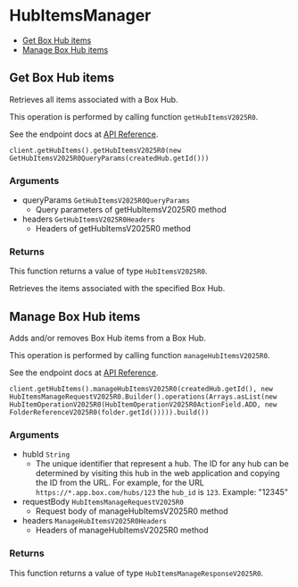 # HubItemsManager


- [Get Box Hub items](#get-box-hub-items)
- [Manage Box Hub items](#manage-box-hub-items)

## Get Box Hub items

Retrieves all items associated with a Box Hub.

This operation is performed by calling function `getHubItemsV2025R0`.

See the endpoint docs at
[API Reference](https://developer.box.com/reference/v2025.0/get-hub-items/).

<!-- sample get_hub_items_v2025.0 -->
```
client.getHubItems().getHubItemsV2025R0(new GetHubItemsV2025R0QueryParams(createdHub.getId()))
```

### Arguments

- queryParams `GetHubItemsV2025R0QueryParams`
  - Query parameters of getHubItemsV2025R0 method
- headers `GetHubItemsV2025R0Headers`
  - Headers of getHubItemsV2025R0 method


### Returns

This function returns a value of type `HubItemsV2025R0`.

Retrieves the items associated with the specified Box Hub.


## Manage Box Hub items

Adds and/or removes Box Hub items from a Box Hub.

This operation is performed by calling function `manageHubItemsV2025R0`.

See the endpoint docs at
[API Reference](https://developer.box.com/reference/v2025.0/post-hubs-id-manage-items/).

<!-- sample post_hubs_id_manage_items_v2025.0 -->
```
client.getHubItems().manageHubItemsV2025R0(createdHub.getId(), new HubItemsManageRequestV2025R0.Builder().operations(Arrays.asList(new HubItemOperationV2025R0(HubItemOperationV2025R0ActionField.ADD, new FolderReferenceV2025R0(folder.getId())))).build())
```

### Arguments

- hubId `String`
  - The unique identifier that represent a hub.  The ID for any hub can be determined by visiting this hub in the web application and copying the ID from the URL. For example, for the URL `https://*.app.box.com/hubs/123` the `hub_id` is `123`. Example: "12345"
- requestBody `HubItemsManageRequestV2025R0`
  - Request body of manageHubItemsV2025R0 method
- headers `ManageHubItemsV2025R0Headers`
  - Headers of manageHubItemsV2025R0 method


### Returns

This function returns a value of type `HubItemsManageResponseV2025R0`.




